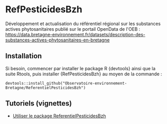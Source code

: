 # RefPesticidesBzh
Développement et actualisation du référentiel régional sur les substances actives phytosanitaires publié sur le portail OpenData de l'OEB : 
 https://data.bretagne-environnement.fr/datasets/description-des-substances-actives-phytosanitaires-en-bretagne
 
Installation
------------

Si besoin, commencer par installer le package R {devtools} ainsi que la suite Rtools, puis installer {RefPesticidesBzh} au moyen de la commande :

    devtools::install_github("Observatoire-environnement-Bretagne/ReferentielPesticidesBzh")


Tutoriels (vignettes)
------------

- [Utiliser le package ReferentielPesticidesBzh]()
